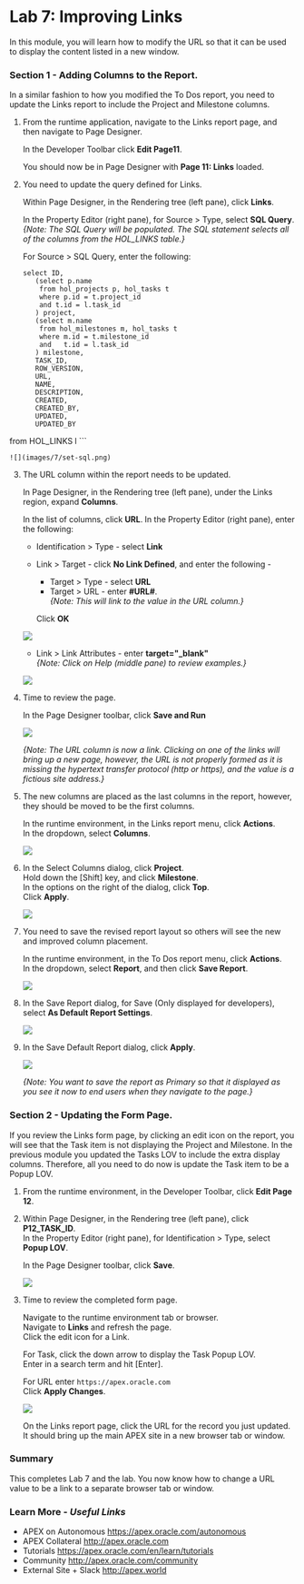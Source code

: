 # Lab 7: Improving Links

In this module, you will learn how to modify the URL so that it can be used to display the content listed in a new window.

### **Section 1** - Adding Columns to the Report.
In a similar fashion to how you modified the To Dos report, you need to update the Links report to include the Project and Milestone columns.

1. From the runtime application, navigate to the Links report page, and then navigate to Page Designer.

    In the Developer Toolbar click **Edit Page11**.
  
    You should now be in Page Designer with **Page 11: Links** loaded.
    

2. You need to update the query defined for Links.

    Within Page Designer, in the Rendering tree (left pane), click **Links**. 
    
    In the Property Editor (right pane), for Source > Type, select **SQL Query**.   
    *{Note: The SQL Query will be populated. The SQL statement selects all of the columns from the HOL_LINKS table.}*
    
    For Source > SQL Query, enter the following:
    
    ```
    select ID,
       (select p.name 
        from hol_projects p, hol_tasks t
        where p.id = t.project_id
        and t.id = l.task_id
       ) project,
       (select m.name 
        from hol_milestones m, hol_tasks t
        where m.id = t.milestone_id
        and   t.id = l.task_id
       ) milestone,
       TASK_ID,
       ROW_VERSION,
       URL,
       NAME,
       DESCRIPTION,
       CREATED,
       CREATED_BY,
       UPDATED,
       UPDATED_BY
  from HOL_LINKS l
    ```
    
    ![](images/7/set-sql.png)
    
3. The URL column within the report needs to be updated.
    
    In Page Designer, in the Rendering tree (left pane), under the Links region, expand **Columns**.
    
    In the list of columns, click **URL**.
    In the Property Editor (right pane), enter the following:
    - Identification > Type - select **Link**
    - Link > Target - click **No Link Defined**, and enter the following -
        - Target > Type - select **URL**
        - Target > URL - enter **#URL#**.   
        *{Note: This will link to the value in the URL column.}*    
        
        Click **OK**

    ![](images/7/update-url.png)
    
    - Link > Link Attributes - enter **target="_blank"**    
    *{Note: Click on Help (middle pane) to review examples.}*
    
    ![](images/7/update-url2.png)

4. Time to review the page.

    In the Page Designer toolbar, click **Save and Run**
    
    ![](images/7/run-report.png)
    
    *{Note: The URL column is now a link. Clicking on one of the links will bring up a new page, however, the URL is not properly formed as it is missing the hypertext transfer protocol (http or https), and the value is a fictious site address.}*

4. The new columns are placed as the last columns in the report, however, they should be moved to be the first columns.

    In the runtime environment, in the Links report menu, click **Actions**.       
    In the dropdown, select **Columns**.
    
    ![](images/7/go-columns.png)
    
6. In the Select Columns dialog, click **Project**.        
    Hold down the [Shift] key, and click **Milestone**.     
    In the options on the right of the dialog, click **Top**.        
    Click **Apply**.

    ![](images/7/select-columns.png)
    
7. You need to save the revised report layout so others will see the new and improved column placement.

    In the runtime environment, in the To Dos report menu, click **Actions**.       
    In the dropdown, select **Report**, and then click **Save Report**.
    
    ![](images/7/go-save.png)

8. In the Save Report dialog, for Save (Only displayed for developers), select **As Default Report Settings**.

    ![](images/7/go-default.png)

9. In the Save Default Report dialog, click **Apply**.     

    ![](images/7/set-default.png)
    
    *{Note: You want to save the report as Primary so that it displayed as you see it now to end users when they navigate to the page.}*
    
### **Section 2** - Updating the Form Page.
If you review the Links form page, by clicking an edit icon on the report, you will see that the Task item is not displaying the Project and Milestone. In the previous module you updated the Tasks LOV to include the extra display columns. Therefore, all you need to do now is update the Task item to be a Popup LOV.
    
1. From the runtime environment, in the Developer Toolbar, click **Edit Page 12**.

7. Within Page Designer, in the Rendering tree (left pane), click **P12\_TASK_ID**.  
    In the Property Editor (right pane), for Identification > Type, select **Popup LOV**.

    In the Page Designer toolbar, click **Save**. 

    ![](images/7/set-task-lov.png)   


8. Time to review the completed form page.    

    Navigate to the runtime environment tab or browser.     
    Navigate to **Links** and refresh the page.     
    Click the edit icon for a Link.
    
    For Task, click the down arrow to display the Task Popup LOV.     
    Enter in a search term and hit [Enter]. 
    
    For URL enter ```https://apex.oracle.com```     
    Click **Apply Changes**.

    ![](images/7/form-runtime.png)    
    
    On the Links report page, click the URL for the record you just updated.    
    It should bring up the main APEX site in a new browser tab or window.
   
### **Summary**

This completes Lab 7 and the lab. You now know how to change a URL value to be a link to a separate browser tab or window. 

### **Learn More** - *Useful Links*

- APEX on Autonomous  https://apex.oracle.com/autonomous
- APEX Collateral  http://apex.oracle.com
- Tutorials  https://apex.oracle.com/en/learn/tutorials
- Community  http://apex.oracle.com/community
- External Site + Slack  http://apex.world
